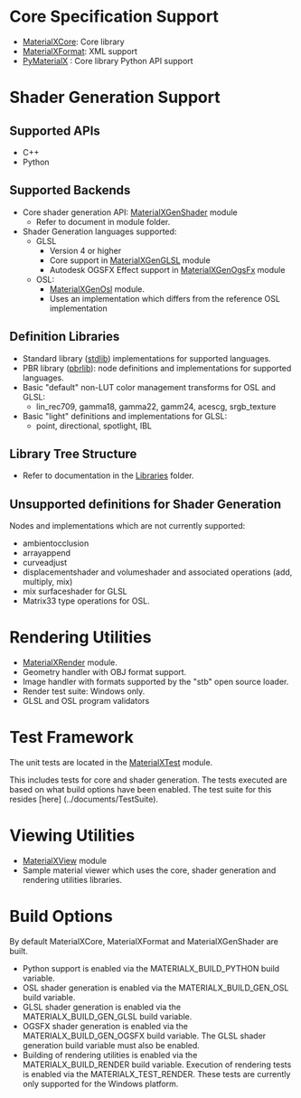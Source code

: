 # Core Specification Support

- [MaterialXCore](MaterialXCore): Core library  
- [MaterialXFormat](MaterialXFormat): XML support
- [PyMaterialX](PyMaterialX) : Core library Python API support

# Shader Generation Support

## Supported APIs

-   C++
-   Python

## Supported Backends

-   Core shader generation API: [MaterialXGenShader](MaterialXGenShader) module
    -  Refer to document in module folder.
-   Shader Generation languages supported:
    -   GLSL
        -   Version 4 or higher
        -   Core support in [MaterialXGenGLSL](MaterialXGenGLSL) module
        -   Autodesk OGSFX Effect support in [MaterialXGenOgsFx](MaterialXGenOgsFx) module
    -   OSL:
        -   [MaterialXGenOsl](MaterialXGenOsl) module.
        -   Uses an implementation which differs from the reference OSL
            implementation

## Definition Libraries

-  Standard library ([stdlib](../documents/Libraries/stdlib)) implementations for supported languages.
-  PBR library ([pbrlib](../documents/Libraries/pbrlib)): node definitions and implementations for supported languages.
-   Basic "default" non-LUT color management transforms for OSL and
    GLSL:
    -   lin_rec709, gamma18, gamma22, gamm24, acescg, srgb_texture
-   Basic "light" definitions and implementations for GLSL:
    -   point, directional, spotlight, IBL

## Library Tree Structure
- Refer to documentation in the [Libraries](../documents/Libraries) folder.

## Unsupported definitions for Shader Generation

Nodes and implementations which are not currently supported:
-   ambientocclusion
-   arrayappend
-   curveadjust
-   displacementshader and volumeshader and associated operations (add,
    multiply, mix)
-   mix surfaceshader for GLSL
-   Matrix33 type operations for OSL.

# Rendering Utilities

- [MaterialXRender](MaterialXRender) module.
- Geometry handler with OBJ format support.
- Image handler with formats supported by the "stb" open source loader.
- Render test suite: Windows only.
- GLSL and OSL program validators

# Test Framework

The unit tests are located in the [MaterialXTest](MaterialXTest/README.md) module.

This includes tests for core and shader generation. The tests executed are based on what build options have been enabled. The test suite for this resides [here] (../documents/TestSuite).

# Viewing Utilities

- [MaterialXView](https://github.com/jstone-dev/MaterialX/blob/adsk_contrib/dev/README.md) module
- Sample material viewer which uses the core, shader generation and rendering utilities libraries.

# Build Options
By default MaterialXCore, MaterialXFormat and MaterialXGenShader are built.
- Python support is enabled via the MATERIALX_BUILD_PYTHON build variable.
- OSL shader generation is enabled via the MATERIALX_BUILD_GEN_OSL build variable.
- GLSL shader generation is enabled via the MATERIALX_BUILD_GEN_GLSL build variable.
- OGSFX shader generation is enabled via the MATERIALX_BUILD_GEN_OGSFX build variable. The GLSL shader generation build variable must also be enabled.
- Building of rendering utilities is enabled via the MATERIALX_BUILD_RENDER build variable. Execution of rendering tests is enabled via the MATERIALX_TEST_RENDER. These tests are currently only supported for the Windows platform.
